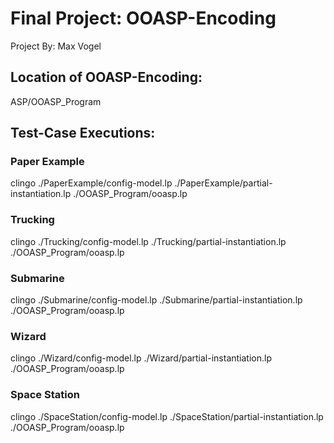 # Final Project: OOASP-Encoding
Project By: Max Vogel


## Location of OOASP-Encoding:
ASP/OOASP_Program


## Test-Case Executions:

### Paper Example
clingo ./PaperExample/config-model.lp ./PaperExample/partial-instantiation.lp ./OOASP_Program/ooasp.lp

### Trucking
clingo ./Trucking/config-model.lp ./Trucking/partial-instantiation.lp ./OOASP_Program/ooasp.lp

### Submarine
clingo ./Submarine/config-model.lp ./Submarine/partial-instantiation.lp ./OOASP_Program/ooasp.lp

### Wizard
clingo ./Wizard/config-model.lp ./Wizard/partial-instantiation.lp ./OOASP_Program/ooasp.lp

### Space Station
clingo ./SpaceStation/config-model.lp ./SpaceStation/partial-instantiation.lp ./OOASP_Program/ooasp.lp